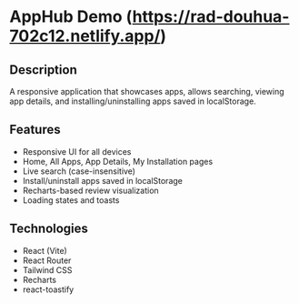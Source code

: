 # AppHub Demo (https://rad-douhua-702c12.netlify.app/)

## Description
A responsive application that showcases apps, allows searching, viewing app details, and installing/uninstalling apps saved in localStorage.

## Features
- Responsive UI for all devices
- Home, All Apps, App Details, My Installation pages
- Live search (case-insensitive)
- Install/uninstall apps saved in localStorage
- Recharts-based review visualization
- Loading states and toasts

## Technologies
- React (Vite)
- React Router
- Tailwind CSS
- Recharts
- react-toastify

